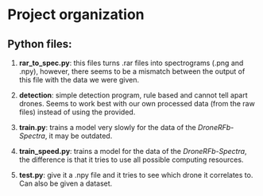 # Project organization

## Python files:

1. **rar_to_spec.py**: this files turns .rar files into spectrograms (.png and .npy), however, there seems to be a mismatch between the output of this file with the data we were given.

2. **detection**: simple detection program, rule based and cannot tell apart drones. Seems to work best with our own processed data (from the raw files) instead of using the provided.

3. **train.py**: trains a model very slowly for the data of the *DroneRFb-Spectra*, it may be outdated.

4. **train_speed.py**: trains a model for the data of the *DroneRFb-Spectra*, the difference is that it tries to use all possible computing resources.

5. **test.py**: give it a .npy file and it tries to see which drone it correlates to. Can also be given a dataset.


